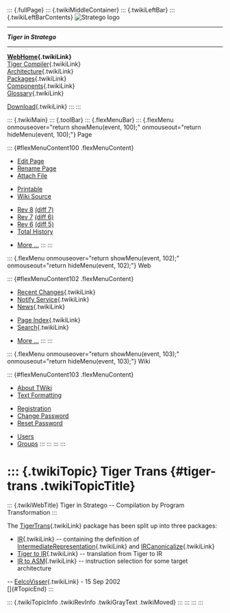 ::: {.fullPage}
::: {.twikiMiddleContainer}
::: {.twikiLeftBar}
::: {.twikiLeftBarContents}
![Stratego
logo](../pub/Stratego/StrategoLogo/StrategoLogoTextlessWhite-100px.png)

------------------------------------------------------------------------

***Tiger in Stratego***

------------------------------------------------------------------------

**[WebHome](WebHome){.twikiLink}**\
[Tiger Compiler](TigerCompiler){.twikiLink}\
[Architecture](CompilerArchitecture){.twikiLink}\
[Packages](CompilerPackages){.twikiLink}\
[Components](CompilerComponent){.twikiLink}\
[Glossary](WebGlossary){.twikiLink}

[Download](DownloadAndInstallation){.twikiLink}
:::
:::

::: {.twikiMain}
::: {.toolBar}
::: {.flexMenuBar}
::: {.flexMenu onmouseover="return showMenu(event, 100);" onmouseout="return hideMenu(event, 100);"}
Page

::: {#flexMenuContent100 .flexMenuContent}
-   [Edit
    Page](http://www.program-transformation.org/edit/Tiger/TigerTrans?t=1536826695)
-   [Rename
    Page](http://www.program-transformation.org/rename/Tiger/TigerTrans)
-   [Attach
    File](http://www.program-transformation.org/attach/Tiger/TigerTrans)

<!-- -->

-   [Printable](http://www.program-transformation.org/view/Tiger/TigerTrans?skin=print.pattern)
-   [Wiki
    Source](http://www.program-transformation.org/view/Tiger/TigerTrans?skin=text&raw=on&contenttype=text/plain)

<!-- -->

-   [Rev
    8](http://www.program-transformation.org/view/Tiger/TigerTrans?rev=1.8)
    [(diff 7)](http://www.program-transformation.org/rdiff/Tiger/TigerTrans?rev1=1.8&rev2=1.7)
-   [Rev
    7](http://www.program-transformation.org/view/Tiger/TigerTrans?rev=1.7)
    [(diff 6)](http://www.program-transformation.org/rdiff/Tiger/TigerTrans?rev1=1.7&rev2=1.6)
-   [Rev
    6](http://www.program-transformation.org/view/Tiger/TigerTrans?rev=1.6)
    [(diff 5)](http://www.program-transformation.org/rdiff/Tiger/TigerTrans?rev1=1.6&rev2=1.5)
-   [Total
    History](http://www.program-transformation.org/rdiff/Tiger/TigerTrans)

<!-- -->

-   [More
    \...](http://www.program-transformation.org/oops/Tiger/TigerTrans?template=oopsmore&param1=1.8&param2=1.8)
:::
:::

::: {.flexMenu onmouseover="return showMenu(event, 102);" onmouseout="return hideMenu(event, 102);"}
Web

::: {#flexMenuContent102 .flexMenuContent}
-   [Recent Changes](WebChanges){.twikiLink}
-   [Notify Service](WebNotify){.twikiLink}
-   [News](WebNews){.twikiLink}

<!-- -->

-   [Page Index](WebIndex){.twikiLink}
-   [Search](WebSearch){.twikiLink}

<!-- -->

-   [More
    \...](http://www.program-transformation.org/oops/Tiger/TigerTrans?template=oopsmore&param1=1.8&param2=1.8)
:::
:::

::: {.flexMenu onmouseover="return showMenu(event, 103);" onmouseout="return hideMenu(event, 103);"}
Wiki

::: {#flexMenuContent103 .flexMenuContent}
-   [About
    TWiki](http://www.program-transformation.org/view/TWiki/WebHome)
-   [Text
    Formatting](http://www.program-transformation.org/view/TWiki/TextFormattingRules)

<!-- -->

-   [Registration](http://www.program-transformation.org/view/TWiki/TWikiRegistration)
-   [Change
    Password](http://www.program-transformation.org/view/TWiki/ChangePassword)
-   [Reset
    Password](http://www.program-transformation.org/view/TWiki/ResetPassword)

<!-- -->

-   [Users](http://www.program-transformation.org/view/Main/TWikiUsers)
-   [Groups](http://www.program-transformation.org/view/Main/TWikiGroups)
:::
:::
:::
:::

::: {.twikiTopic}
Tiger Trans {#tiger-trans .twikiTopicTitle}
===========

::: {.twikiWebTitle}
Tiger in Stratego \-- Compilation by Program Transformation
:::

The [TigerTrans](TigerTrans){.twikiLink} package has been split up into
three packages:

-   [IR](IR){.twikiLink} \-- containing the definition of
    [IntermediateRepresentation](http://www.program-transformation.org/Tiger/IntermediateRepresentation){.twikiLink}
    and
    [IRCanonicalize](http://www.program-transformation.org/Tiger/IRCanonicalize){.twikiLink}
-   [Tiger to IR](TigerToIR){.twikiLink} \-- translation from Tiger to
    IR
-   [IR to ASM](IRToASM){.twikiLink} \-- instruction selection for some
    target architecture

\-- [EelcoVisser](../Main/EelcoVisser){.twikiLink} - 15 Sep 2002\
[]{#TopicEnd}
:::

::: {.twikiTopicInfo .twikiRevInfo .twikiGrayText .twikiMoved}
:::
:::
:::
:::
